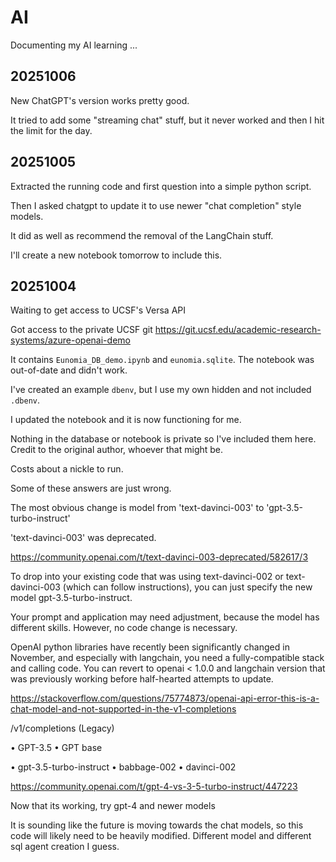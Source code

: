 #	AI

Documenting my AI learning ...



##	20251006

New ChatGPT's version works pretty good. 

It tried to add some "streaming chat" stuff, but it never worked and then I hit the limit for the day.


##	20251005

Extracted the running code and first question into a simple python script.

Then I asked chatgpt to update it to use newer "chat completion" style models.

It did as well as recommend the removal of the LangChain stuff.

I'll create a new notebook tomorrow to include this.


##	20251004

Waiting to get access to UCSF's Versa API

Got access to the private UCSF git https://git.ucsf.edu/academic-research-systems/azure-openai-demo

It contains `Eunomia_DB_demo.ipynb` and `eunomia.sqlite`.
The notebook was out-of-date and didn't work.

I've created an example `dbenv`, but I use my own hidden and not included `.dbenv`.

I updated the notebook and it is now functioning for me.

Nothing in the database or notebook is private so I've included them here.
Credit to the original author, whoever that might be.

Costs about a nickle to run.

Some of these answers are just wrong.

The most obvious change is model from 'text-davinci-003' to 'gpt-3.5-turbo-instruct' 



'text-davinci-003' was deprecated.

https://community.openai.com/t/text-davinci-003-deprecated/582617/3

To drop into your existing code that was using text-davinci-002 or text-davinci-003 (which can follow instructions), you can just specify the new model gpt-3.5-turbo-instruct.

Your prompt and application may need adjustment, because the model has different skills. However, no code change is necessary.

OpenAI python libraries have recently been significantly changed in November, and especially with langchain, you need a fully-compatible stack and calling code. You can revert to openai < 1.0.0 and langchain version that was previously working before half-hearted attempts to update.


https://stackoverflow.com/questions/75774873/openai-api-error-this-is-a-chat-model-and-not-supported-in-the-v1-completions


/v1/completions (Legacy)

• GPT-3.5
• GPT base

• gpt-3.5-turbo-instruct
• babbage-002
• davinci-002


https://community.openai.com/t/gpt-4-vs-3-5-turbo-instruct/447223

Now that its working, try gpt-4 and newer models

It is sounding like the future is moving towards the chat models, 
so this code will likely need to be heavily modified.
Different model and different sql agent creation I guess.


